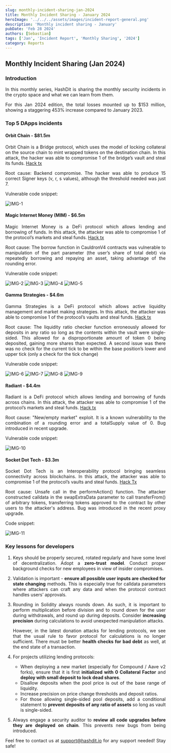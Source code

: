 ```yaml
---
slug: monthly-incident-sharing-jan-2024
title: Monthly Incident Sharing - January 2024
heroImage: '../../../assets/images/incident-report-general.png'
description: 'Monthly incident sharing - January'
pubDate: 'Feb 28 2024'
authors: [Sebastian]
tags: ['Jan', 'Incident Report', 'Monthly Sharing', '2024']
category: Reports
---
```

<div align="justify">

## Monthly Incident Sharing (Jan 2024)

### Introduction

In this monthly series, HashDit is sharing the monthly security incidents in the crypto space and what we can learn from them.

For this Jan 2024 edition, the total losses mounted up to $153 million, showing a staggering 453% increase compared to January 2023. 

### Top 5 DApps incidents

#### Orbit Chain - $81.5m
Orbit Chain is a Bridge protocol, which uses the model of locking collateral on the source chain to mint wrapped tokens on the destination chain. In this attack, the hacker was able to compromise 1 of the bridge’s vault and steal its funds. [Hack tx](https://etherscan.io/tx/0xd8ca42941a0a2c25669267ad8d61f7f9f4118252cb502316602fe16624b80ac8)

Root cause: Backend compromise. The hacker was able to produce 15 correct Signer keys (v, r, s values), although the threshold needed was just 7. 

Vulnerable code snippet:

![IMG-1](./2024-02-08-images/1.png)

#### Magic Internet Money (MIM) - $6.5m
Magic Internet Money is a DeFi protocol which allows lending and borrowing of funds. In this attack, the attacker was able to compromise 1 of the protocol’s markets and steal funds. [Hack tx](https://etherscan.io/tx/0x26a83db7e28838dd9fee6fb7314ae58dcc6aee9a20bf224c386ff5e80f7e4cf2)

Root cause: The borrow function in CauldronV4 contracts was vulnerable to manipulation of the part parameter (the user’s share of total debt) via repeatedly borrowing and repaying an asset, taking advantage of the rounding error. 

Vulnerable code snippet:

![IMG-2](./2024-02-08-images/2.png)
![IMG-3](./2024-02-08-images/3.png)
![IMG-4](./2024-02-08-images/4.png)
![IMG-5](./2024-02-08-images/5.png)

#### Gamma Strategies - $4.6m
Gamma Strategies is a DeFi protocol which allows active liquidity management and market making strategies. In this attack, the attacker was able to compromise 1 of the protocol’s vaults and steal funds. [Hack tx](https://arbiscan.io/tx/0x6116f311ac199d6f608c52e44c93a0e6961f10380fd379873b8bf27c92402462)

Root cause: The liquidity ratio checker function erroneously allowed for deposits in any ratio so long as the contents within the vault were single-sided. This allowed for a disproportionate amount of token 0 being deposited, gaining more shares than expected. A second issue was there was no check for the current tick to be within the base position’s lower and upper tick (only a check for the tick change)

Vulnerable code snippet:

![IMG-6](./2024-02-08-images/6.png)
![IMG-7](./2024-02-08-images/7.png)
![IMG-8](./2024-02-08-images/8.png)
![IMG-9](./2024-02-08-images/9.png)


#### Radiant - $4.4m 
Radiant is a DeFi protocol which allows lending and borrowing of funds across chains. In this attack, the attacker was able to compromise 1 of the protocol’s markets and steal funds. [Hack tx](https://arbiscan.io/tx/0x1ce7e9a9e3b6dd3293c9067221ac3260858ce119ecb7ca860eac28b2474c7c9b)

Root cause: "New/empty market" exploit. It is a known vulnerability to the combination of a rounding error and a totalSupply value of 0. Bug introduced in recent upgrade. 


Vulnerable code snippet:

![IMG-10](./2024-02-08-images/10.png)


#### Socket Dot Tech - $3.3m 
Socket Dot Tech is an Interoperability protocol bringing seamless connectivity across blockchains. In this attack, the attacker was able to compromise 1 of the protocol’s vaults and steal funds. [Hack Tx](https://etherscan.io/tx/0x591d054a9db63f0976e533f447df482bed5f24d7429646570b2108a67e24ce54)

Root cause: Unsafe call in the performAction() function. The attacker constructed calldata in the swapExtraData parameter to call transferFrom() of arbitrary tokens, transferring tokens approved to the contract by other users to the attacker's address. Bug was introduced in the recent proxy upgrade. 

Code snippet:

![IMG-11](./2024-02-08-images/11.png)

### Key lessons for developers

1. Keys should be properly secured, rotated regularly and have some level of decentralization. Adopt a **zero-trust model**. 
Conduct proper background checks for new employees in view of insider compromises.


2. Validation is important - **ensure all possible user inputs are checked for state changing** methods. This is especially true for calldata parameters where attackers can craft any data and when the protocol contract handles users’ approvals.


3. Rounding in Solidity always rounds down. As such, it is important to perform multiplication before division and to round down for the user during withdrawals, and round up during deposits. Consider **increasing precision** during calculations to avoid unexpected manipulation attacks.

    However, in the latest donation attacks for lending protocols, we see that the usual rule to favor protocol for calculations is no longer sufficient. There must be better **health checks for bad debt** as well, at the end state of a transaction.


4. For projects utilizing lending protocols:
    * When deploying a new market (especially for Compound / Aave v2 forks), ensure that it is first **initialized with 0 Collateral Factor** and **deploy with small deposit to lock dead shares**.
    * Disallow deposits when the pool price is out of the base range of liquidity.
    * Increase precision on price change thresholds and deposit ratios.
    * For those allowing single-sided pool deposits, add a conditional statement to **prevent deposits of any ratio of assets** so long as vault is single-sided.

5. Always engage a security auditor to **review all code upgrades before they are deployed on chain**. This prevents new bugs from being introduced.


Feel free to contact us at support@hashdit.io for any support needed! Stay safe!

</div>